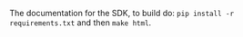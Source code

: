The documentation for the SDK, to build do: `pip install -r requirements.txt` and then `make html`.
